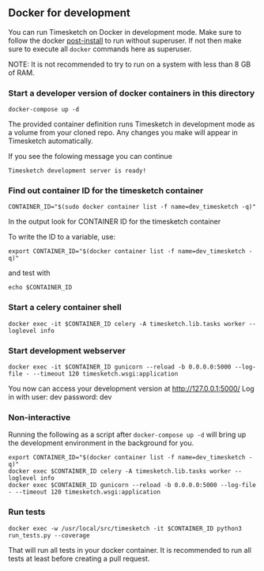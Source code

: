 ## Docker for development

You can run Timesketch on Docker in development mode.
Make sure to follow the docker [post-install](https://docs.docker.com/engine/install/linux-postinstall/) to run without superuser. If not then make sure to execute all `docker` commands here as superuser.

NOTE: It is not recommended to try to run on a system with less than 8 GB of RAM.

### Start a developer version of docker containers in this directory

```
docker-compose up -d
```

The provided container definition runs Timesketch in development mode as a volume from your cloned repo. Any changes you make will appear in Timesketch automatically.

If you see the folowing message you can continue

```
Timesketch development server is ready!
```
### Find out container ID for the timesketch container

```
CONTAINER_ID="$(sudo docker container list -f name=dev_timesketch -q)"
```
In the output look for CONTAINER ID for the timesketch container

To write the ID to a variable, use:
```
export CONTAINER_ID="$(docker container list -f name=dev_timesketch -q)"
```
and test with
```
echo $CONTAINER_ID
```

### Start a celery container shell
```
docker exec -it $CONTAINER_ID celery -A timesketch.lib.tasks worker --loglevel info
```

### Start development webserver

```
docker exec -it $CONTAINER_ID gunicorn --reload -b 0.0.0.0:5000 --log-file - --timeout 120 timesketch.wsgi:application
```

You now can access your development version at http://127.0.0.1:5000/
Log in with user: dev password: dev

### Non-interactive

Running the following as a script after `docker-compose up -d` will bring up the development environment in the background for you.
```
export CONTAINER_ID="$(docker container list -f name=dev_timesketch -q)"
docker exec $CONTAINER_ID celery -A timesketch.lib.tasks worker --loglevel info
docker exec $CONTAINER_ID gunicorn --reload -b 0.0.0.0:5000 --log-file - --timeout 120 timesketch.wsgi:application
```

### Run tests

```
docker exec -w /usr/local/src/timesketch -it $CONTAINER_ID python3 run_tests.py --coverage
```

That will run all tests in your docker container. It is recommended to run all tests at least before creating a pull request.
